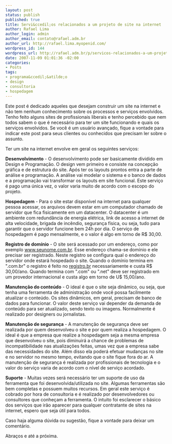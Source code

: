```yaml
--- 
layout: post
status: publish
published: true
title: Servi&ccedil;os relacionados a um projeto de site na internet
author: Rafael Lima
author_login: admin
author_email: contato@rafael.adm.br
author_url: http://rafael.lima.myopenid.com/
wordpress_id: 144
wordpress_url: http://rafael.adm.br/p/servicos-relacionados-a-um-projeto-de-site-na-internet/
date: 2007-11-09 01:01:36 -02:00
categories: 
- Posts
tags: 
- programa&ccedil;&atilde;o
- design
- consultoria
- hospedagem
---
```

Este post &eacute; dedicado aqueles que desejam construir um site na internet e n&atilde;o tem nenhum conhecimento sobre os processos e servi&ccedil;os envolvidos. Tenho feito alguns sites de profissionais liberais e tenho percebido que nem todos sabem o que &eacute; necess&aacute;rio para ter um site funcionando e quais os servi&ccedil;os envolvidos.
Se voc&ecirc; &eacute; um usu&aacute;rio avan&ccedil;ado, fique a vontade para indicar este post para seus clientes ou conhecidos que precisam ler sobre o assunto.

Ter um site na internet envolve em geral os seguintes servi&ccedil;os:

<strong>Desenvolvimento</strong> - O desenvolvimento pode ser basicamente dividido em Design e Programa&ccedil;&atilde;o. O design vem primeiro e consiste na concep&ccedil;&atilde;o gr&aacute;fica e de estrutura do site. Ap&oacute;s ter os layouts prontos entra a parte de an&aacute;lise e programa&ccedil;&atilde;o. A an&aacute;lise vai modelar o sistema e o banco de dados e a programa&ccedil;&atilde;o vai transformar os layouts em site funcional. Este servi&ccedil;o &eacute; pago uma &uacute;nica vez, o valor varia muito de acordo com o escopo do projeto.

<strong>Hospedagem</strong> - Para o site estar dispon&iacute;vel na internet para qualquer pessoa acessar, os arquivos devem estar em um computador chamado de servidor que fica fisicamente em um datacenter. O datacenter &eacute; um ambiente com redund&acirc;ncia de energia el&eacute;trica, link de acesso a internet de alta velocidade, brigada de inc&ecirc;ndio, seguran&ccedil;a f&iacute;sica, ou seja, tudo para garantir que o servidor funcione bem 24h por dia. O servi&ccedil;o de hospedagem &eacute; pago mensalmente, e o valor &eacute; algo em torno de R$ 30,00.

<strong>Registro de dom&iacute;nio</strong> - O site ser&aacute; acessado por um endere&ccedil;o, como por exemplo www.seunome.com.br. Esse endere&ccedil;o chama-se dom&iacute;nio e ele precisar ser registrado. Neste registro se configura qual o endere&ccedil;o do servidor onde estar&aacute; hospedado o site. Quando o dom&iacute;nio termina em ".com.br" o registro &eacute; feito no <a href="http://bielsystems.com.br">registro.br</a> necessariamente e custa R$ 30,00/ano. Quando termina com ".com" ou ".net" deve ser registrado em um provedor internacional e custa algo em torno de U$ 15,00/ano.

<span style="font-weight: bold">Manuten&ccedil;&atilde;o do conte&uacute;do</span> - O ideal &eacute; que o site seja din&acirc;mico, ou seja, que tenha uma ferramenta de administra&ccedil;&atilde;o onde voc&ecirc; possa facilmente atualizar o conte&uacute;do. Os sites din&acirc;micos, em geral, precisam de banco de dados para funcionar. O valor deste servi&ccedil;o vai depender da demanda de conte&uacute;do para ser atualizado, sendo texto ou imagens. Normalmente &eacute; realizado por designers ou jornalistas.

<span style="font-weight: bold">Manuten&ccedil;&atilde;o de seguran&ccedil;a</span> -  A manuten&ccedil;&atilde;o de seguran&ccedil;a deve ser realizada por quem desenvolveu o site e por quem realiza a hospedagem. O ideal &eacute; que a empresa que realize a hospedagem seja a mesma empresa que desenvolveu o site, pois diminuir&aacute; a chance de problemas de incompatibilidade nas atualiza&ccedil;&otilde;es feitas, umas vez que a empresa sabe das necessidades do site. Al&eacute;m disso ela poder&aacute; efetuar mudan&ccedil;as no site e no servidor no mesmo tempo, evitando que o site fique fora do ar. A manuten&ccedil;&atilde;o de seguran&ccedil;a &eacute; realizada por profissionais de tecnologia e o valor do servi&ccedil;o varia de acordo com o n&iacute;vel de servi&ccedil;o acordado.

<span style="font-weight: bold">Suporte</span> - Muitas vezes ser&aacute; necess&aacute;rio ter um suporte de uso da ferramenta que foi desenvolvida/utilizada no site. Algumas ferramentas s&atilde;o bem completas e possuem muitos recursos. Em geral este servi&ccedil;o &eacute; cobrado por hora de consultoria e &eacute; realizado por desenvolvedores ou consultores que conhe&ccedil;am a ferramenta.
O intuito foi esclarecer o b&aacute;sico dos servi&ccedil;os que ir&atilde;o aparecer para qualquer contratante de sites na internet, espero que seja &uacute;til para todos.

Caso haja alguma d&uacute;vida ou sugest&atilde;o, fique a vontade para deixar um coment&aacute;rio.

Abra&ccedil;os e at&eacute; a pr&oacute;xima.
